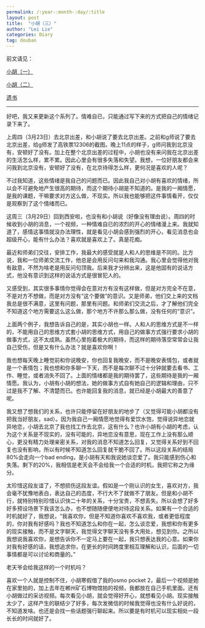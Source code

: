 ```yaml
---
permalink: /:year-:month-:day/:title
layout: post
title:  "小胡（三）"
author: "Lei Lie"
categories: Diary
tag: douban
---
```


前文请见：

[小胡（一）](https://leilie.top/douban/2020-01-19/Diary-Hu)

[小胡（二）](https://leilie.top/douban/2023-02-15/Diary-Hu)

[遗书](https://leilie.top/douban/2023-02-13/Diary)

---

好吧，我又来更新这个系列了。情难自已，只能通过写下来的方式把自己的情绪记录下来了。

上周四（3月23日）去北京出差，和小胡说了要去北京出差。之前和g师说了要去北京出差，给g师发了高铁票12306的截图。晚上11点的样子，g师问我到北京没有，安顿好了没有。加上在整个北京出差的过程中，小胡也没有来问我在北京出差的生活怎么样，累不累。因此心里会有很多失落和失望。我想，一位好朋友都会来问我到北京没有，安顿好了没有，在北京待得怎么样，更何况是喜欢的人呢？

不过我知道，这些情绪是我自己的问题而已。因此我自己对小胡有喜欢的情绪，所以会不可避免地产生很高的期待，而这个期待小胡是不知道的。是我的一厢情愿，是我的课题，干嘛要求对方这么做，不现实。所以我也能够把这件事情看开，仅仅是观察到了这个情绪而已。

这周三（3月29日）回到西安啦，也没有和小胡说（好像没有理由说）。周四的时候收到小胡的消息，一个视频，一种情难自已的浓烈的开心的情绪漫上来。我就知道了，感情这事情就没办法理性，就是看见小胡会感到强烈的开心，看见消息也会超级开心，能有什么办法？喜欢就是喜欢上了。真是花痴。

最近和师弟们交往，安排工作，我最大的感受就是人和人的思维是不同的。比方说，我和一位师弟交流工作，他总是会用反问句来和我沟通。我心里会觉得他对我有敌意，不然为啥老是用反问句顶我。后来我才分辨出来，这是他固有的说话方式，他没有意识到这样的说话方式是很冒犯人的。

又感受到，其实很多事情你觉得会在意对方有没有这样做，但是对方完全不在意，不是对方不想做，而是对方没有“这个要做”的意识。又是师弟，他们交上来的文档我总是很不满意，这里有问题，那里有问题。和师弟们交流之后，才了解他们完全不知道这个地方需要这么这么做，那个地方不许那么那么做，没有任何的“意识”。

上面两个例子，我想告诉自己的是，其实小胡也一样。人和人的思维方式是不一样的，不能用自己的思维方式套小胡的思维方式，用自己的做事方式强行要求小胡的做事方式，这不太成熟。虽然心里抱着极大的期待，而这样的期待落空常常会让我自己受伤，但是又有什么办法？就是喜欢你啊！

我也想每天晚上睡觉前和你说晚安，你也回复我晚安，而不是晚安表情包，或者就是一个表情包；我也想和你多聊一下天，而不是每次聊不过十分钟就要去看书、工作、睡觉，或者消失不回了。上面的情绪都是我的期待罢了，这些期待是我的一厢情愿。我认为，小胡有小胡的想法，她的做事方式自有她自己的逻辑和理由，只不过是我不了解、不清楚而已。也许能回复我的消息，就已经是小胡最大的善意了呢。

我又想了想我们的关系，也许只能停留在好朋友的地步了（又觉得可能小胡都没有把我当好朋友，sad）。因为我自己一厢情愿地觉得有爱饮水饱，觉得说异地恋就异地恋，小胡去北京了我也找工作去北京，这有什么？也许小胡有小胡的考虑，认为这个关系是不现实的，没有可能的，异地恋没有意思，现在工作上没有那么顺心，更没有精力处理亲密关系，对我的消息不知道怎么回复，又觉得关系好到不回复也没有影响，所以有时候不知道怎么回复就干脆不回了。所以这段关系的结局80%会走向一个bad ending，是小胡有天和我说她谈恋爱了。我只能感到伤心和失落。剩下的20%，我相信是老天会不会给我一个合适的时机，我把它称之为缘分。

太珍惜这段友谊了，不想损伤这段友谊。假如是一个刚认识的女生，喜欢对方，我会毫不犹豫地表白，表达自己的态度，不行大不了就做不了朋友。但是和小胡不行，就特别特别珍惜认识快二十年的关系，十分宝贵，不想丢失。所以会想了好多好多预设场景下我该怎么办，也不想随随便便地对待这段关系。如果有一个合适的时机就好了，我想说，“我喜欢你，但是不知道你喜欢不喜欢我，或者更低程度的，你对我有好感吗？我也不知道怎么和你在一起，怎么谈恋爱，我想和你有更多的现实接触，而不是文字聊天，我觉得文字聊天没有多大用处，想见到你。之所以我想说我喜欢你，是想告诉你不一定马上要在一起，我只想表达我的心意。如果你对我有好感的话，我想追求你，在更长的时间跨度里相互理解和认识，后面的一切事情都是可以讨论和商量的。”

老天爷会给我这样的一个时机吗？

喜欢一个人就是控制不住，小胡寒假借了我的osmo pocket 2，最后一个视频是她在家里拍的，加上去年在郴州矿石博物馆拍的视频，我都放在自己手机里面。还有小胡做过的采访视频。每次看见小胡，就会觉得好开心，就想看见小胡。现实接触太少了，这样产生的联结少了好多，每次发微信的时候我觉得也没有什么好说的，不知道发啥。也还是会找一些话题强行聊起来。所以要是有时机可以现实相处一段长长的时间就好了。